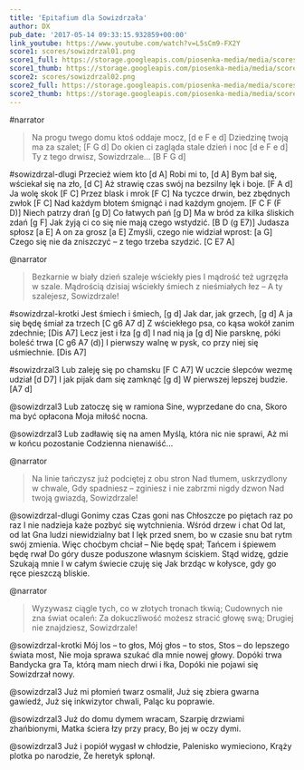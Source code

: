 ```yaml
---
title: 'Epitafium dla Sowizdrzała'
author: DX
pub_date: '2017-05-14 09:33:15.932859+00:00'
link_youtube: https://www.youtube.com/watch?v=L5sCm9-FX2Y
score1: scores/sowizdrzal01.png
score1_full: https://storage.googleapis.com/piosenka-media/media/scores/sowizdrzal01.png
score1_thumb: https://storage.googleapis.com/piosenka-media/media/scores/sowizdrzal01.png.180x0_q85_upscale.png
score2: scores/sowizdrzal02.png
score2_full: https://storage.googleapis.com/piosenka-media/media/scores/sowizdrzal02.png
score2_thumb: https://storage.googleapis.com/piosenka-media/media/scores/sowizdrzal02.png.180x0_q85_upscale.png
---
```


#narrator
>Na progu twego domu ktoś oddaje mocz, [d e F e d]
>Dziedzinę twoją ma za szalet; [F G d]
>Do okien ci zagląda stale dzień i noc [d e F e d]
>Ty z tego drwisz, Sowizdrzale… [B F G d]

#sowizdrzal-dlugi
Przecież wiem kto [d A]
Robi mi to, [d A]
Bym bał się, wściekał się na zło, [d C]
Aż strawię czas swój na bezsilny lęk i boje. [F A d]
Ja wolę skok [F C]
Przez blask i mrok [F C]
Na tyczce drwin, bez zbędnych zwłok [F C]
Nad każdym błotem śmignąć i nad każdym gnojem. [F C F (F D)]
Niech patrzy drań [g D]
Co łatwych pań [g D]
Ma w bród za kilka śliskich zdań [g F]
Jak żyją ci co się nie mają czego wstydzić. [B D (g E7)]
Judasza spłosz [a E]
A on za grosz [a E]
Zmyśli, czego nie widział wprost: [a G]
Czego się nie da zniszczyć – z tego trzeba szydzić. [C E7 A]

@narrator
>Bezkarnie w biały dzień szaleje wściekły pies
>I mądrość też ugrzęzła w szale.
>Mądrością dzisiaj wściekły śmiech z nieśmiałych łez –
>A ty szalejesz, Sowizdrzale!

#sowizdrzal-krotki
Jest śmiech i śmiech, [g d]
Jak dar, jak grzech, [g d]
A ja się będę śmiał za trzech [C g6 A7 d]
Z wściekłego psa, co kąsa wokół zanim zdechnie; [Dis A7]
Lecz jest i łza [g d]
I nad nią ja [g d]
Nie parsknę, póki boleść trwa [C g6 A7 (d)]
I pierwszy walnę w pysk, co przy niej się uśmiechnie. [Dis A7]

#sowizdrzal3
Lub zaleję się po chamsku [F C A7]
W uczcie ślepców wezmę udział [d D7]
I jak pijak dam się zamknąć [g d]
W pierwszej lepszej budzie. [A7 d]

@sowizdrzal3
Lub zatoczę się w ramiona
Sine, wyprzedane do cna,
Skoro ma być opłacona
Moja miłość nocna.

@sowizdrzal3
Lub zadławię się na amen
Myślą, która nic nie sprawi,
Aż mi w końcu pozostanie
Codzienna nienawiść…

@narrator
>Na linie tańczysz już podciętej z obu stron
>Nad tłumem, uskrzydlony w chwale,
>Gdy spadniesz – zginiesz i nie zabrzmi nigdy dzwon
>Nad twoją gwiazdą, Sowizdrzale!

@sowizdrzal-dlugi
Gonimy czas
Czas goni nas
Chłoszcze po piętach raz po raz
I nie nadzieja każe pozbyć się wytchnienia.
Wśród drzew i chat
Od lat, od lat
Gna ludzi niewidzialny bat
I lęk przed snem, bo w czasie snu bat rytm swój zmienia.
Więc choćbym chciał –
Nie będę spał;
Tańcem i śpiewem będę rwał
Do góry dusze poduszone własnym ściskiem.
Stąd widzę, gdzie
Szukają mnie
I w całym świecie czuję się
Jak brzdąc w kołysce, gdy go ręce pieszczą bliskie.

@narrator
>Wyzywasz ciągle tych, co w złotych tronach tkwią;
>Cudownych nie zna świat ocaleń:
>Za dokuczliwość możesz stracić głowę swą;
>Drugiej nie znajdziesz, Sowizdrzale!

@sowizdrzal-krotki
Mój los – to głos,
Mój głos – to stos,
Stos – do lepszego świata most,
Nie moja sprawa szukać dla mnie nowej głowy.
Dopóki trwa
Bandycka gra
Ta, którą mam niech drwi i łka,
Dopóki nie pojawi się Sowizdrzał nowy.

@sowizdrzal3
Już mi płomień twarz osmalił,
Już się zbiera gwarna gawiedź,
Już się inkwizytor chwali,
Paląc ku poprawie.

@sowizdrzal3
Już do domu dymem wracam,
Szarpię drzwiami zhańbionymi,
Matka ściera łzy przy pracy,
Bo jej w oczy dymi.

@sowizdrzal3
Już i popiół wygasł w chłodzie,
Palenisko wymieciono,
Krąży plotka po narodzie,
Że heretyk spłonął.